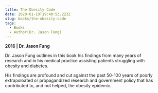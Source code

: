 ```yaml
---
title: The Obesity Code
date: 2020-01-10T19:40:53.223Z
slug: books/the-obesity-code
tags:
  - Books
  - Author(Dr. Jason Fung)
---
```


**2016 | Dr. Jason Fung**

Dr. Jason Fung outlines in this book his findings from many years of research and in his medical practice assisting patients struggling with obesity and diabetes.

His findings are profound and cut against the past 50-100 years of poorly extrapoloated or propagandized research and government policy that has contributed to, and not helped, the obesity epidemic.
